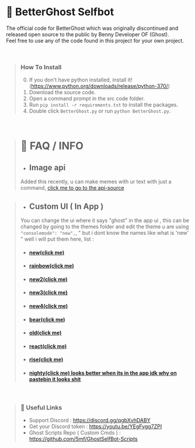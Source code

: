 # 👻 BetterGhost Selfbot

The official code for BetterGhost which was originally discontinued and released open source to the public by Benny Developer OF (Ghost).  
Feel free to use any of the code found in this project for your own project.
   
<br />
  
> ### How To Install
> 0. If you don't have python installed, install it! (https://www.python.org/downloads/release/python-370/)
> 1. Download the source code.
> 2. Open a command prompt in the src code folder.
> 3. Run `pip install -r requirements.txt` to install the packages.
> 4. Double click `BetterGhost.py` or run `python BetterGhost.py`.
  
<br />

> # 👻 FAQ / INFO
> - ## Image api
  > Added this recently, u can make memes with ur text with just a command, <a href="https://github.com/5mf/imageapi">click me to go to the api-source</a>


> - ## Custom UI ( In App )
  > You can change the ui where it says "ghost" in the app ui , this can be changed by going to the themes folder and edit the theme u are using ```"consolemode": "new",```, " but i dont know the names like what is 'new' " well i will put them here, list : 
  > - #### <a href="https://pastebin.com/raw/BEhQmtXj">new(click me)</a>
  > - #### <a href="https://pastebin.com/raw/a9gbeKQV">rainbow(click me)</a>
  > - #### <a href="https://pastebin.com/raw/WAkPV4DR">new2(click me)</a>
  > - #### <a href="https://pastebin.com/raw/7z7gxsgv">new3(click me)</a>
  > - #### <a href="https://pastebin.com/raw/KzB2Qni7">new4(click me)</a>
  > - #### <a href="https://pastebin.com/raw/Jj0SCU4U">bear(click me)</a>
  > - #### <a href="https://pastebin.com/raw/vwjzPUUZ">old(click me)</a>
  > - #### <a href="https://pastebin.com/raw/MUnt9X11">react(click me)</a>
  > - #### <a href="https://pastebin.com/raw/hx4eqRsR">rise(click me)</a>
  > - #### <a href="https://pastebin.com/raw/eqXRPj87">nighty(click me) looks better when its in the app idk why on pastebin it looks shit</a>

  <br />



> ### 👻 Useful Links  
> - Support Discord : https://discord.gg/qgbXvhDABY
> - Get your Discord token : https://youtu.be/YEgFvgg7ZPI  
> - Ghost Scripts Repo ( Custom Cmds ) : https://github.com/5mf/GhostSelfBot-Scripts

